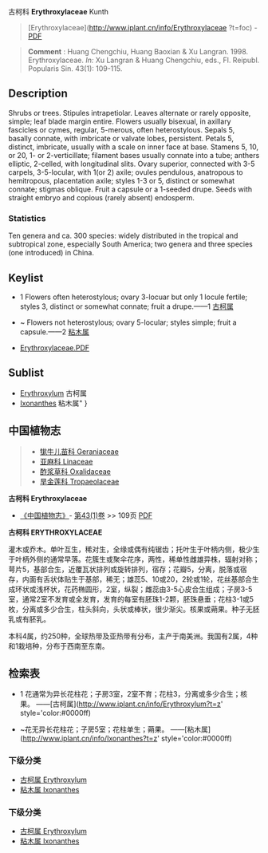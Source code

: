 古柯科 **Erythroxylaceae** Kunth

> [Erythroxylaceae](http://www.iplant.cn/info/Erythroxylaceae ?t=foc) - [PDF](http://iplant.cn/foc/pdf/Erythroxylaceae.pdf)

> **Comment** : 
> Huang Chengchiu, Huang Baoxian & Xu Langran. 1998. Erythroxylaceae. *In:* Xu Langran & Huang Chengchiu, eds., Fl. Reipubl. Popularis Sin. 43(1): 109-115.

## Description

Shrubs or trees. Stipules intrapetiolar. Leaves alternate or rarely opposite, simple; leaf blade margin entire. Flowers usually bisexual, in axillary fascicles or cymes, regular, 5-merous, often heterostylous. Sepals 5, basally connate, with imbricate or valvate lobes, persistent. Petals 5, distinct, imbricate, usually with a scale on inner face at base. Stamens 5, 10, or 20, 1- or 2-verticillate; filament bases usually connate into a tube; anthers elliptic, 2-celled, with longitudinal slits. Ovary superior, connected with 3-5 carpels, 3-5-locular, with 1(or 2) axile; ovules pendulous, anatropous to hemitropous, placentation axile; styles 1-3 or 5, distinct or somewhat connate; stigmas oblique. Fruit a capsule or a 1-seeded drupe. Seeds with straight embryo and copious (rarely absent) endosperm.

### Statistics
Ten genera and ca. 300 species: widely distributed in the tropical and subtropical zone, especially South America; two genera and three species (one introduced) in China.

## Keylist

* 1 Flowers often heterostylous; ovary 3-locuar but only 1 locule fertile; styles 3, distinct or somewhat connate; fruit a drupe.——1  [古柯属](http://www.iplant.cn/info/Erythroxylum?t=foc)
* ~ Flowers not heterostylous; ovary 5-locular; styles simple; fruit a capsule.——2  [粘木属](http://www.iplant.cn/info/Ixonanthes?t=foc)

* [Erythroxylaceae.PDF](http://iplant.cn/foc/pdf/Erythroxylaceae.pdf)

## Sublist

* [Erythroxylum](http://www.iplant.cn/info/Erythroxylum?t=foc)
 古柯属
* [Ixonanthes](http://www.iplant.cn/info/Ixonanthes?t=foc) 粘木属"
}

## 中国植物志

> * [牻牛儿苗科  Geraniaceae](http://www.iplant.cn/info/Geraniaceae?t=z)
> * [亚麻科  Linaceae](http://www.iplant.cn/info/Linaceae?t=z)
> * [酢浆草科  Oxalidaceae](http://www.iplant.cn/info/Oxalidaceae?t=z)
> * [旱金莲科  Tropaeolaceae](http://www.iplant.cn/info/Tropaeolaceae?t=z)

**古柯科 Erythroxylaceae**

* [《中国植物志》](http://www.iplant.cn/frps)- [第43(1)卷](http://www.iplant.cn/frps/vol/43(1)) >> 109页 [PDF](http://www.iplant.cn/frps/pdf/43(1)/109z.pdf)

**古柯科 ERYTHROXYLACEAE**

灌木或乔木。单叶互生，稀对生，全缘或偶有纯锯齿；托叶生于叶柄内侧，极少生于叶柄外侧的通常早落。花簇生或聚伞花序，两性，稀单性雌雄异株，辐射对称；萼片5，基部合生，近覆瓦状排列或旋转排列，宿存；花瓣5，分离，脱落或宿存，内面有舌状体贴生于基部，稀无；雄蕊5、10或20，2轮或1轮，花丝基部合生成环状或浅杯状，花药椭圆形，2室，纵裂；雌蕊由3-5心皮合生组成；子房3-5室，通常2室不发育或全发育，发育的每室有胚珠1-2颗，胚珠悬垂；花柱3-1或5枚，分离或多少合生，柱头斜向，头状或棒状，很少渐尖。核果或蒴果。种子无胚乳或有胚乳。

本科4属，约250种，全球热带及亚热带有分布，主产于南美洲。我国有2属，4种和1栽培种，分布于西南至东南。

## 检索表

* 1 花通常为异长花柱花；子房3室，2室不育；花柱3，分离或多少合生；核果。 ——[古柯属](http://www.iplant.cn/info/Erythroxylum?t=z'  style='color:#0000ff)

* ~花无异长花柱花；子房5室；花柱单生；蒴果。 ——[粘木属](http://www.iplant.cn/info/Ixonanthes?t=z'  style='color:#0000ff)

### 下级分类
* [古柯属  Erythroxylum](http://www.iplant.cn/info/Erythroxylum?t=z)
* [粘木属  Ixonanthes](http://www.iplant.cn/info/Ixonanthes?t=z)

### 下级分类
* [古柯属  Erythroxylum](http://iplant.cn/info/sp/Erythroxylum?t=z)
* [粘木属  Ixonanthes](http://iplant.cn/info/sp/Ixonanthes?t=z)
